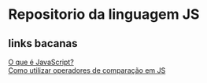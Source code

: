 # Repositorio da linguagem JS
## links bacanas
[O que é JavaScript?](https://developer.mozilla.org/pt-BR/docs/Learn/JavaScript/First_steps/What_is_JavaScript)
 <br>
[Como utilizar operadores de comparação em JS](https://www.alura.com.br/artigos/operadores-matematicos-em-javascript)
